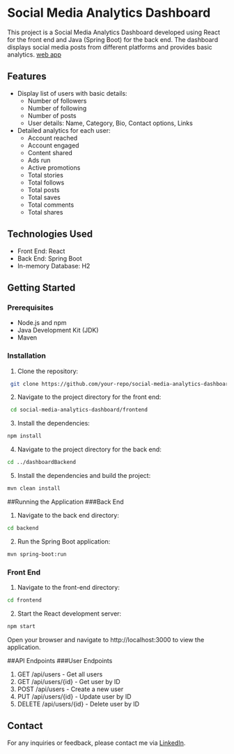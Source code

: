 # Social Media Analytics Dashboard

This project is a Social Media Analytics Dashboard developed using React for the front end and Java (Spring Boot) for the back end. The dashboard displays social media posts from different platforms and provides basic analytics. 
[web app](https://socialmediadashboard-cpyw2rvza-rsaiharshas-projects.vercel.app/)

## Features

- Display list of users with basic details:
  - Number of followers
  - Number of following
  - Number of posts
  - User details: Name, Category, Bio, Contact options, Links
- Detailed analytics for each user:
  - Account reached
  - Account engaged
  - Content shared
  - Ads run
  - Active promotions
  - Total stories
  - Total follows
  - Total posts
  - Total saves
  - Total comments
  - Total shares

## Technologies Used

- Front End: React
- Back End: Spring Boot
- In-memory Database: H2

## Getting Started

### Prerequisites

- Node.js and npm
- Java Development Kit (JDK)
- Maven

### Installation

1. Clone the repository:
  ```bash
   git clone https://github.com/your-repo/social-media-analytics-dashboard.git
```
2. Navigate to the project directory for the front end:
```bash
 cd social-media-analytics-dashboard/frontend
```
3. Install the dependencies:
```bash
npm install
```
4. Navigate to the project directory for the back end:
```bash
cd ../dashboardBackend
```
5. Install the dependencies and build the project:

```bash
mvn clean install
```
##Running the Application
###Back End
1. Navigate to the back end directory:
```bash
cd backend
```
2. Run the Spring Boot application:

```bash
mvn spring-boot:run
```
### Front End
1. Navigate to the front-end directory:

```bash
cd frontend
```
2. Start the React development server:
```bash
npm start
```
Open your browser and navigate to http://localhost:3000 to view the application.


##API Endpoints
###User Endpoints
1. GET /api/users - Get all users
2. GET /api/users/{id} - Get user by ID
3. POST /api/users - Create a new user
4. PUT /api/users/{id} - Update user by ID
5. DELETE /api/users/{id} - Delete user by ID

## Contact
For any inquiries or feedback, please contact me via [LinkedIn](https://www.linkedin.com/in/sai-harsha-rayapati/).
